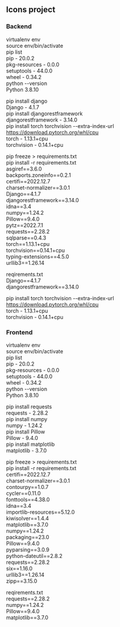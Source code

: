## Icons project

### Backend
virtualenv env  
source env/bin/activate  
pip list  
   pip - 20.0.2   
   pkg-resources - 0.0.0  
   setuptools - 44.0.0   
   wheel - 0.34.2  
python --version  
   Python 3.8.10  
   
pip install django  
   Django - 4.1.7  
pip install djangorestframework  
   djangorestframework - 3.14.0  
pip install torch torchvision --extra-index-url https://download.pytorch.org/whl/cpu  
   torch - 1.13.1+cpu  
   torchvision - 0.14.1+cpu  
   
pip freeze > requirements.txt  
pip install -r requirements.txt  
   asgiref==3.6.0  
   backports.zoneinfo==0.2.1  
   certifi==2022.12.7  
   charset-normalizer==3.0.1  
   Django==4.1.7  
   djangorestframework==3.14.0  
   idna==3.4  
   numpy==1.24.2  
   Pillow==9.4.0  
   pytz==2022.7.1  
   requests==2.28.2  
   sqlparse==0.4.3  
   torch==1.13.1+cpu  
   torchvision==0.14.1+cpu  
   typing-extensions==4.5.0  
   urllib3==1.26.14  

reqirements.txt  
   Django==4.1.7  
   djangorestframework==3.14.0  
   
   pip install torch torchvision --extra-index-url https://download.pytorch.org/whl/cpu  
   torch - 1.13.1+cpu  
   torchvision - 0.14.1+cpu  



    
 
### Frontend
virtualenv env  
source env/bin/activate  
pip list  
   pip - 20.0.2  
   pkg-resources - 0.0.0  
   setuptools - 44.0.0   
   wheel - 0.34.2  
python --version  
   Python 3.8.10  

pip install requests   
   requests - 2.28.2  
pip install numpy   
   numpy - 1.24.2   
pip install Pillow  
   Pillow - 9.4.0   
pip install matplotlib  
   matplotlib - 3.7.0   

pip freeze > requirements.txt  
pip install -r requirements.txt  
   certifi==2022.12.7  
   charset-normalizer==3.0.1  
   contourpy==1.0.7  
   cycler==0.11.0  
   fonttools==4.38.0  
   idna==3.4  
   importlib-resources==5.12.0  
   kiwisolver==1.4.4  
   matplotlib==3.7.0  
   numpy==1.24.2  
   packaging==23.0  
   Pillow==9.4.0  
   pyparsing==3.0.9  
   python-dateutil==2.8.2  
   requests==2.28.2  
   six==1.16.0  
   urllib3==1.26.14  
   zipp==3.15.0  

reqirements.txt  
   requests==2.28.2  
   numpy==1.24.2   
   Pillow==9.4.0   
   matplotlib==3.7.0  








